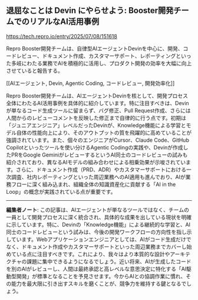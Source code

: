 ## 退屈なことは Devin にやらせよう: Booster開発チームでのリアルなAI活用事例

https://tech.repro.io/entry/2025/07/08/151618

Repro Booster開発チームは、自律型AIエージェントDevinを中心に、開発、コードレビュー、ドキュメント作成、カスタマーサポート、レポーティングといった多岐にわたる業務でAIを積極的に活用し、プロダクト開発の効率を大幅に向上させていると報告する。

[[AIエージェント, Devin, Agentic Coding, コードレビュー, 開発効率化]]

Repro Booster開発チームは、AIエージェントDevinを核として、開発プロセス全体にわたるAI活用事例を具体的に紹介しています。特に注目すべきは、Devinが単なるコード生成ツールに留まらず、バグ修正、Pull Request作成、さらには人間からのレビューコメントを反映した修正まで自律的に行う点です。初期は「ジュニアエンジニア」レベルだったDevinが、Knowledge機能による学習とモデル自体の性能向上により、そのアウトプットの質を飛躍的に高めていることが強調されています。また、個々のエンジニアがCursor、Claude Code、GitHub Copilotといったツールを使い分けるAgentic Codingの実践や、Devinが作成したPRをGoogle GeminiがレビューするというAI同士のコードレビューの試みも紹介されており、異なるAIモデルの組み合わせによる相乗効果が示唆されています。さらに、ドキュメント作成（PRD、ADR）やカスタマーサポートにおける一次調査、社内レポーティングといった周辺業務へのAI適用も進んでおり、AIが業務フローに深く組み込まれ、組織全体の知識資産化に貢献する「AI in the Loop」の概念が実践されている点が重要です。

---

**編集者ノート**: この記事は、AIエージェントが単なるツールではなく、チームの一員として開発プロセスに深く統合され、具体的な成果を出している現状を明確に示しています。特に、Devinの「Knowledge機能」による継続的な学習と、AI同士のコードレビューという試みは、今後の開発ワークフローの方向性を指し示しています。Webアプリケーションエンジニアとしては、AIがコード生成だけでなく、ドキュメント作成やカスタマーサポートといった周辺業務までカバーし始めている点に注目すべきです。これにより、我々はより本質的な設計やアーキテクチャの課題に集中できるようになるでしょう。近い将来、AIが生成したコードを別のAIがレビューし、人間は最終承認と高レベルな意思決定に特化する「AI駆動型開発」が標準となることを予見させます。今からAIとの協調作業に慣れ、その能力を最大限に引き出すスキルを磨くことが、競争力を維持する鍵となるでしょう。